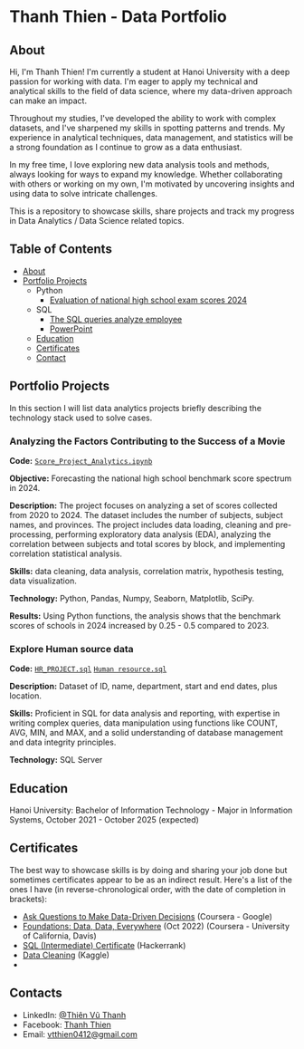 # Thanh Thien - Data Portfolio
## About
Hi, I'm Thanh Thien! I'm currently a student at Hanoi University with a deep passion for working with data. I'm eager to apply my technical and analytical skills to the field of data science, where my data-driven approach can make an impact.

Throughout my studies, I've developed the ability to work with complex datasets, and I've sharpened my skills in spotting patterns and trends. My experience in analytical techniques, data management, and statistics will be a strong foundation as I continue to grow as a data enthusiast.

In my free time, I love exploring new data analysis tools and methods, always looking for ways to expand my knowledge. Whether collaborating with others or working on my own, I'm motivated by uncovering insights and using data to solve intricate challenges.


This is a repository to showcase skills, share projects and track my progress in Data Analytics / Data Science related topics.

## Table of Contents
- [About](README.md)
- [Portfolio Projects](https://github.com/thanhthien4122k3/Portfolio_Projects/blob/main/README.md#portfolio-projects)
  - Python
    - [Evaluation of national high school exam scores 2024](https://github.com/thanhthien4122k3/Portfolio_Projects/blob/3023939eff71aef49003edcc6c31949ff3b6586d/Score_Project_Analytics.ipynb)
  - SQL
    - [The SQL queries analyze employee](https://github.com/thanhthien4122k3/Portfolio_Projects/blob/main/README.md#Explore-Human-source-data)
    - [PowerPoint](https://github.com/thanhthien4122k3/Portfolio_Projects/blob/70f06f16f835f0a6ed8637c373bc773f8c4c77a9/Project.pdf)
  - [Education](https://github.com/thanhthien4122k3/Portfolio_Projects/blob/main/README.md#education)  
  - [Certificates](https://github.com/thanhthien4122k3/Portfolio_Projects/blob/main/README.md#certificates)
  - [Contact](hhttps://github.com/thanhthien4122k3/Portfolio_Projects/blob/main/README.md#contacts)
   
## Portfolio Projects
In this section I will list data analytics projects briefly describing the technology stack used to solve cases.


### Analyzing the Factors Contributing to the Success of a Movie
**Code:** [`Score_Project_Analytics.ipynb`](https://github.com/thanhthien4122k3/Portfolio_Projects/blob/70f06f16f835f0a6ed8637c373bc773f8c4c77a9/Score_Project_Analytics.ipynb)

**Objective:** Forecasting the national high school benchmark score spectrum in 2024.

**Description:** The project focuses on analyzing a set of scores collected from 2020 to 2024. The dataset includes the number of subjects, subject names, and provinces. The project includes data loading, cleaning and pre-processing, performing exploratory data analysis (EDA), analyzing the correlation between subjects and total scores by block, and implementing correlation statistical analysis.

**Skills:** data cleaning, data analysis, correlation matrix, hypothesis testing, data visualization.

**Technology:** Python, Pandas, Numpy, Seaborn, Matplotlib, SciPy.

**Results:** Using Python functions, the analysis shows that the benchmark scores of schools in 2024 increased by 0.25 - 0.5 compared to 2023.


### Explore Human source data
**Code:** [`HR_PROJECT.sql`](https://github.com/thanhthien4122k3/Portfolio_Projects/blob/4cf6fff7d84c98b73d44054e0b9e2cb07c82b61a/HR_PROJECT.sql)
          [`Human resource.sql`](https://github.com/thanhthien4122k3/Portfolio_Projects/blob/4cf6fff7d84c98b73d44054e0b9e2cb07c82b61a/Human%20resource.sql)

**Description:** Dataset of ID, name, department, start and end dates, plus location.

**Skills:** Proficient in SQL for data analysis and reporting, with expertise in writing complex queries, data manipulation using functions like COUNT, AVG, MIN, and MAX, and a solid understanding of database management and data integrity principles.

**Technology:** SQL Server

## Education
Hanoi University:
Bachelor of Information Technology - Major in Information Systems,
October 2021 - October 2025 (expected)

## Certificates
The best way to showcase skills is by doing and sharing your job done but sometimes certificates appear to be as an indirect result. Here's a list of the ones I have (in reverse-chronological order, with the date of completion in brackets):
- [Ask Questions to Make Data-Driven Decisions](https://coursera.org/share/80e53e0ecc8eb3dacfcf63cda714f0ea) (Coursera - Google)
- [Foundations: Data, Data, Everywhere](https://coursera.org/share/dd111110fde82be6c2222af912db191e) (Oct 2022) (Coursera - University of California, Davis)
- [SQL (Intermediate) Certificate](https://www.hackerrank.com/certificates/78c0e31462af) (Hackerrank)
- [Data Cleaning](https://www.kaggle.com/learn/certification/vthanhthen/data-cleaning) (Kaggle)
- 
## Contacts
- LinkedIn: [@Thiên Vũ Thanh](https://www.linkedin.com/in/vu-thanhthien)
- Facebook: [Thanh Thien](https://www.facebook.com/vuthahthien)
- Email: vtthien0412@gmail.com
